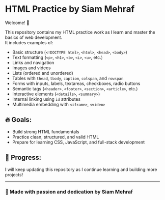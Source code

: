 # HTML Practice by Siam Mehraf

Welcome! 👋

This repository contains my HTML practice work as I learn and master the basics of web development.  
It includes examples of:

- Basic structure (`<!DOCTYPE html>`, `<html>`, `<head>`, `<body>`)
- Text formatting (`<p>`, `<h1>`, `<b>`, `<i>`, `<u>`, etc.)
- Links and navigation
- Images and videos
- Lists (ordered and unordered)
- Tables with `thead`, `tbody`, `caption`, `colspan`, and `rowspan`
- Forms with inputs, labels, textareas, checkboxes, radio buttons
- Semantic tags (`<header>`, `<footer>`, `<section>`, `<article>`, etc.)
- Interactive elements (`<details>`, `<summary>`)
- Internal linking using `id` attributes
- Multimedia embedding with `<iframe>`, `<video>`

## 🔥 Goals:
- Build strong HTML fundamentals
- Practice clean, structured, and valid HTML
- Prepare for learning CSS, JavaScript, and full-stack development

## 📅 Progress:
I will keep updating this repository as I continue learning and building more projects!

---

### 🚀 Made with passion and dedication by Siam Mehraf
